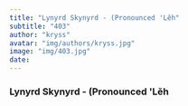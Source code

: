 ```yaml
---
title: "Lynyrd Skynyrd - (Pronounced 'Lĕh"
subtitle: "403"
author: "kryss"
avatar: "img/authors/kryss.jpg"
image: "img/403.jpg"
date:
---
```


### Lynyrd Skynyrd - (Pronounced 'Lĕh
